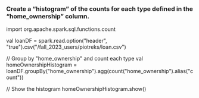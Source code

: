 ### Create a “histogram” of the counts for each type defined in the “home_ownership” column.
import org.apache.spark.sql.functions.count

val loanDF = spark.read.option("header",
"true").csv("/fall_2023_users/piotreks/loan.csv")

// Group by "home_ownership" and count each type
val homeOwnershipHistogram =
loanDF.groupBy("home_ownership").agg(count("home_ownership").alias("count"))

// Show the histogram
homeOwnershipHistogram.show()